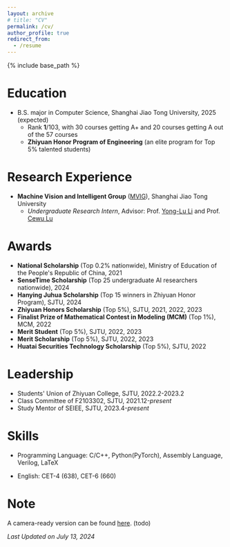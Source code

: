 ```yaml
---
layout: archive
# title: "CV"
permalink: /cv/
author_profile: true
redirect_from:
  - /resume
---
```


{% include base_path %}

Education
======
<!-- * Ph.D in Version Control Theory, GitHub University, 2018 (expected)
* M.S. in Jekyll, GitHub University, 2014 -->
* B.S. major in Computer Science, Shanghai Jiao Tong University, 2025 (expected)
  * Rank **1**/103, with 30 courses getting A+ and 20 courses getting A out of the 57 courses
  * **Zhiyuan Honor Program of Engineering** (an elite program for Top 5% talented students)

Research Experience
======
<!-- Under Maintenance... -->
+ **Machine Vision and Intelligent Group** ([MVIG](https://www.mvig.org)), Shanghai Jiao Tong University
  + *Undergraduate Research Intern*, Advisor: Prof. [Yong-Lu Li](https://dirtyharrylyl.github.io/) and Prof. [Cewu Lu](https://www.mvig.org/)

<!-- * Spring 2024: Academic Pages Collaborator
  * Github University
  * Duties includes: Updates and improvements to template
  * Supervisor: The Users

* Fall 2015: Research Assistant
  * Github University
  * Duties included: Merging pull requests
  * Supervisor: Professor Hub

* Summer 2015: Research Assistant
  * Github University
  * Duties included: Tagging issues
  * Supervisor: Professor Git -->

Awards
======
* **National Scholarship** (Top 0.2% nationwide), Ministry of Education of the People's Republic of China, 2021
* **SenseTime Scholarship** (Top 25 undergraduate AI researchers nationwide), 2024
* **Hanying Juhua Scholarship** (Top 15 winners in Zhiyuan Honor Program), SJTU, 2024
* **Zhiyuan Honors Scholarship** (Top 5%), SJTU, 2021, 2022, 2023
* **Finalist Prize of Mathematical Contest in Modeling (MCM)** (Top 1%), MCM, 2022
* **Merit Student** (Top 5%), SJTU, 2022, 2023
* **Merit Scholarship** (Top 5%), SJTU, 2022, 2023
* **Huatai Securities Technology Scholarship** (Top 5%), SJTU, 2022

Leadership
======
+ Students' Union of Zhiyuan College, SJTU, 2022.2-2023.2
+ Class Committee of F2103302, SJTU, 2021.12-*present*
+ Study Mentor of SEIEE, SJTU, 2023.4-*present*
  
Skills
======
* Programming Language: C/C++, Python(PyTorch), Assembly Language, Verilog, LaTeX
* English: CET-4 (638), CET-6 (660)

  <!-- * Sub-skill 2.1
  * Sub-skill 2.2
  * Sub-skill 2.3 -->

<!-- Publications
======
  <ul>{% for post in site.publications reversed %}
    {% include archive-single-cv.html %}
  {% endfor %}</ul>
  
Talks
======
  <ul>{% for post in site.talks reversed %}
    {% include archive-single-talk-cv.html  %}
  {% endfor %}</ul>
  
Teaching
======
  <ul>{% for post in site.teaching reversed %}
    {% include archive-single-cv.html %}
  {% endfor %}</ul>
  
Service and leadership
======
* Currently signed in to 43 different slack teams -->

Note
======

A camera-ready version can be found [here](https://mybearyzhang.github.io/files/cv.pdf). (todo)

*Last Updated on July 13, 2024*

